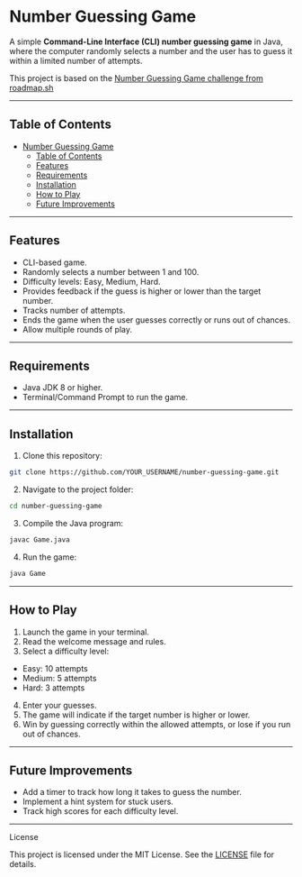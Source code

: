 # Number Guessing Game

A simple **Command-Line Interface (CLI) number guessing game** in Java, where the computer randomly selects a number and the user has to guess it within a limited number of attempts.

This project is based on the [Number Guessing Game challenge from roadmap.sh](https://roadmap.sh/projects/number-guessing-game)

---

## Table of Contents

- [Number Guessing Game](#number-guessing-game)
  - [Table of Contents](#table-of-contents)
  - [Features](#features)
  - [Requirements](#requirements)
  - [Installation](#installation)
  - [How to Play](#how-to-play)
  - [Future Improvements](#future-improvements)

---

## Features

- CLI-based game.
- Randomly selects a number between 1 and 100.
- Difficulty levels: Easy, Medium, Hard.
- Provides feedback if the guess is higher or lower than the target number.
- Tracks number of attempts.
- Ends the game when the user guesses correctly or runs out of chances.
- Allow multiple rounds of play.

---

## Requirements

- Java JDK 8 or higher.
- Terminal/Command Prompt to run the game.

---

## Installation

1. Clone this repository:

```bash
git clone https://github.com/YOUR_USERNAME/number-guessing-game.git
```

2. Navigate to the project folder:
```bash
cd number-guessing-game
```

3. Compile the Java program:
```bash
javac Game.java
```

4. Run the game:
```bash
java Game
```

---

## How to Play

1. Launch the game in your terminal.
2. Read the welcome message and rules.
3. Select a difficulty level:
- Easy: 10 attempts
- Medium: 5 attempts
- Hard: 3 attempts
4. Enter your guesses.
5. The game will indicate if the target number is higher or lower.
6. Win by guessing correctly within the allowed attempts, or lose if you run out of chances.

---

## Future Improvements

- Add a timer to track how long it takes to guess the number.
- Implement a hint system for stuck users.
- Track high scores for each difficulty level.

---

License

This project is licensed under the MIT License. See the [LICENSE](LICENSE) file for details.
